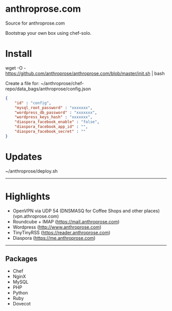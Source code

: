 anthroprose.com
===============

Source for anthroprose.com

Bootstrap your own box using chef-solo.

# Install

wget -O - https://github.com/anthroprose/anthroprose.com/blob/master/init.sh | bash

Create a file for: ~/anthroprose/chef-repo/data_bags/anthroprose/config.json

```json
{
	"id" : "config",
    "mysql_root_password" : "xxxxxxx",
    "wordpress_db_password" : "xxxxxxx",
    "wordpress_keys_hash" : "xxxxxxx",
    "diaspora_facebook_enable" : "false",
    "diaspora_facebook_app_id" : "",
    "diaspora_facebook_secret" : ""
}

```

# Updates

~/anthroprose/deploy.sh

----------------------------------------

# Highlights

* OpenVPN via UDP 54 (DNSMASQ for Coffee Shops and other places) (vpn.athroprose.com)
* Roundcube + IMAP (https://mail.anthroprose.com)
* Wordpress (http://www.anthroprose.com)
* TinyTinyRSS (https://reader.anthroprose.com)
* Diaspora (https://me.anthroprose.com)

----------------------------------------

## Packages
* Chef
* NginX
* MySQL
* PHP
* Python
* Ruby
* Dovecot